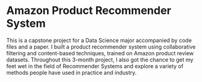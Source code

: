 # Amazon Product Recommender System

This is a capstone project for a Data Science major accompanied by code files and a paper.
I built a product recommender system using collaborative filtering and content-based techniques, trained on Amazon product review datasets. Throughout this 3-month project, I also got the chance to get my feet wet in the field of Recommender Systems and explore a variety of methods people have used in practice and industry.
